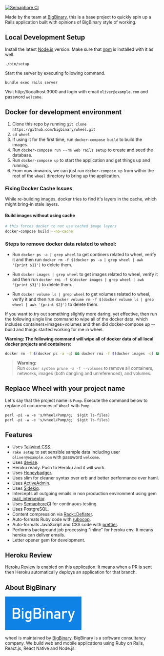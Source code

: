 [![Semaphore CI](https://bigbinary.semaphoreci.com/badges/wheel.svg)](https://bigbinary.semaphoreci.com/projects/wheel)

Made by the team at [BigBinary](https://bigbinary.com), this is a base project to quickly spin up a
Rails application built with opinions of BigBinary style of working.

## Local Development Setup

Install the latest [Node.js](https://nodejs.org) version.
Make sure that [npm](https://www.npmjs.com/) is installed with it as well.

```
./bin/setup
```

Start the server by executing following command.

```
bundle exec rails server
```

Visit http://localhost:3000 and login with email `oliver@example.com` and password `welcome`.

## Docker for development environment

1. Clone this repo by running `git clone https://github.com/bigbinary/wheel.git`
2. `cd wheel`
3. If using it for the first time, run `docker-compose build` to build the images.
4. Run `docker-compose run --rm web rails setup` to create and seed the database.
5. Run `docker-compose up` to start the application and get things up and running.
6. From now onwards, we can just run `docker-compose up` from within the root of the `wheel` directory to bring up the application.

### Fixing Docker Cache Issues
While re-building images, docker tries to find it's layers in the cache, which might bring-in stale layers.

#### Build images without using cache
```bash
# this forces docker to not use cached image layers
docker-compose build --no-cache
```

### Steps to remove docker data related to wheel:
- Run `docker ps -a | grep wheel` to get continers related to wheel, verify it and then run `docker rm -f $(docker ps -a | grep wheel | awk '{print $1}')` to delete them.

- Run `docker images | grep wheel` to get images related to wheel, verify it and then run `docker rmi -f $(docker images | grep wheel | awk '{print $3}')` to delete them.

- Run `docker volume ls | grep wheel` to get volumes related to wheel, verify it and then run `docker volume rm -f $(docker volume ls | grep wheel | awk '{print $2}')` to delete them.


If you want to try out something slightly more daring, yet effective, then run the following single line command to wipe all of the docker data, which includes containers+images+volumes and then did docker-compose up --build and things started working for me in wheel.

**Warning: The following command will wipe all of docker data of all local docker projects and containers:**

```bash
docker rm -f $(docker ps -a -q) && docker rmi -f $(docker images -q) && docker volume rm -f $(docker volume ls -q)

```

> **Warning:** <br/>
Run `docker system prune -a -f --volumes` to remove all containers, networks, images (both dangling and unreferenced), and volumes.

## Replace Wheel with your project name

Let's say that the project name is `Pump`. Execute the command below to
replace all occurrences of `Wheel` with `Pump`.

```
perl -pi -w -e 's/Wheel/Pump/g;' $(git ls-files)
perl -pi -w -e 's/wheel/Pump/g;' $(git ls-files)
```

## Features

* Uses [Tailwind CSS](https://tailwindcss.com).
* `rake setup` to set sensible sample data including user `oliver@example.com` with password `welcome`.
* Uses [devise](https://github.com/plataformatec/devise).
* Heroku ready. Push to Heroku and it will work.
* Uses [Honeybadger](https://www.honeybadger.io/).
* Uses slim for cleaner syntax over erb and better performance over haml.
* Uses [ActiveAdmin](http://activeadmin.info).
* Uses [Sidekiq](https://github.com/mperham/sidekiq).
* Intercepts all outgoing emails in non production environment using gem [mail_interceptor](https://github.com/bigbinary/mail_interceptor).
* Uses [SemaphoreCI](https://semaphoreci.com/) for continuous testing.
* Uses PostgreSQL.
* Content compression via [Rack::Deflater](https://github.com/rack/rack/blob/master/lib/rack/deflater.rb).
* Auto-formats Ruby code with [rubocop](https://github.com/bbatsov/rubocop).
* Auto-formats JavaScript and CSS code with [prettier](https://github.com/prettier/prettier).
* Performs background job processing "inline" for heroku env. It means heroku can deliver emails.
* Letter opener gem for development.


## Heroku Review

[Heroku Review](https://devcenter.heroku.com/articles/github-integration-review-apps)
is enabled on this application. It means when a PR is sent then Heroku
automatically deploys an application for that branch.


## About BigBinary

![BigBinary](https://raw.githubusercontent.com/bigbinary/bigbinary-assets/press-assets/PNG/logo-light-solid-small.png?raw=true)

wheel is maintained by [BigBinary](https://www.BigBinary.com). BigBinary is a software consultancy company. We build web and mobile applications using Ruby on Rails, React.js, React Native and Node.js.

